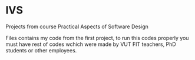# IVS
Projects from course Practical Aspects of Software Design

Files contains my code from the first project, to run this codes properly you must have rest of codes wchich were made by VUT FIT teachers,
PhD students or other employees.
